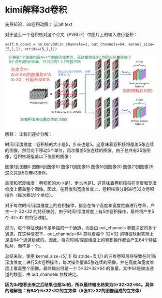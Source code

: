 # kimi解释3d卷积

先导知识，3d卷积动图：
![alt text](https://i-blog.csdnimg.cn/blog_migrate/c77fa7c32e2c2728fad91dea868398c7.gif)


对于这么一个卷积核对这个论文（PVBLiF）中图片上的输入进行卷积：

    self.h_conv1 = nn.Conv3d(in_channels=1, out_channels=64, kernel_size=(5,1,1), stride=(5,1,1))
![alt text](..\image\conv3d_1.png)
解释：
让我们逐步分解：

时间/深度维度：卷积核的大小是5，步长也是5。这意味着卷积核将覆盖5张连续的图像，然后向下移动5个单位，再次覆盖5张连续的图像。由于总共有25张图像，卷积核将覆盖以下位置的图像：

图像1到图像5
图像6到图像10
图像11到图像15
图像16到图像20
图像21到图像25
这总共是5次卷积操作。

高度和宽度维度：卷积核的大小是1，步长也是1。这意味着卷积核将在高度和宽度维度上覆盖整个图像。因此，在高度和宽度维度上，卷积核将分别进行32次卷积操作（每次移动1个单位）。

对于每次时间/深度维度上的卷积操作，都会在每个高度和宽度位置进行卷积，产生一个 32×32 的特征映射。由于时间/深度维度上有5次卷积操作，最终将产生5个 32×32 的特征映射。

然而，每个特征映射不是单独的一个通道，而是由 out_channels 参数决定的多个通道。在这种情况下，out_channels=64 意味着每个 32×32 的特征映射实际上是由64个通道组成的。因此，每次时间/深度维度上的卷积操作都会产生64个特征映射，而不是一个。

总结来说，使用 kernel_size=(5,1,1) 和 stride=(5,1,1) 的三维卷积层将导致在时间/深度维度上进行5次卷积操作，每次操作覆盖5张连续的图像，并在高度和宽度维度上覆盖整个图像。最终输出将是一个 5×32×32×64 的张量，其中64是输出通道的数量，由 out_channels 参数决定。

**因为3d卷积出来之后结果也是3d的，所以最终输出结果为5×32×32×64。具体的理解是：有64个5×32×32的立方体（5张32×32的图像组成的立方体）**
